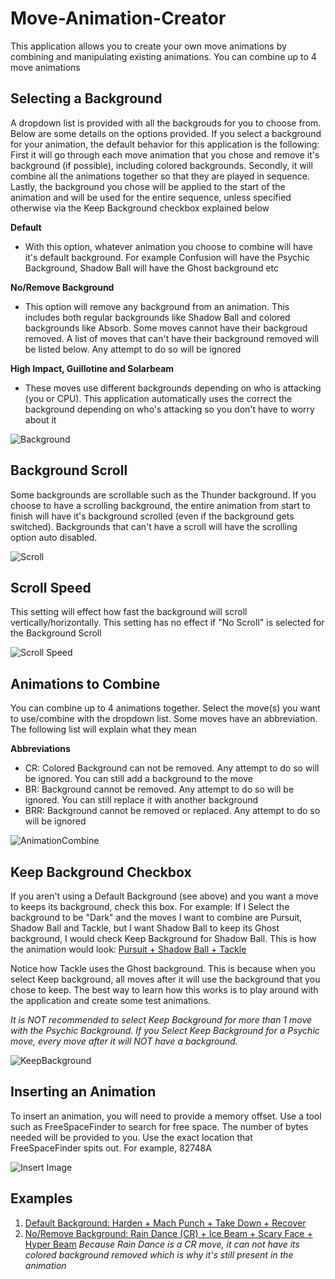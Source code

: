 # Move-Animation-Creator

This application allows you to create your own move animations by combining and manipulating existing animations. You can combine up to 4 move animations 

## Selecting a Background
A dropdown list is provided with all the backgrouds for you to choose from. Below are some details on the options provided. If you select a background for your animation, the default behavior for this application is the following: First it will go through each move animation that you chose and remove it's background (if possible), including colored backgrounds. Secondly, it will combine all the animations together so that they are played in sequence. Lastly, the background you chose will be applied to the start of the animation and will be used for the entire sequence, unless specified otherwise via the Keep Background checkbox explained below

**Default**
* With this option, whatever animation you choose to combine will have it's default background. For example Confusion will have the Psychic Background, Shadow Ball will have the Ghost background etc

**No/Remove Background**
* This option will remove any background from an animation. This includes both regular backgrounds like Shadow Ball and colored backgrounds like Absorb. Some moves cannot have their backgroud removed. A list of moves that can't have their background removed will be listed below. Any attempt to do so will be ignored

**High Impact, Guillotine and Solarbeam**
* These moves use different backgrounds depending on who is attacking (you or CPU). This application automatically uses the correct the background depending on who's attacking so you don't have to worry about it

![Background](https://imgur.com/dHQI22X.png)

## Background Scroll
Some backgrounds are scrollable such as the Thunder background. If you choose to have a scrolling background, the entire animation from start to finish will have it's background scrolled (even if the background gets switched). Backgrounds that can't have a scroll will have the scrolling option auto disabled.

![Scroll](https://imgur.com/Vd3eGeo.png)

## Scroll Speed
This setting will effect how fast the background will scroll vertically/horizontally. This setting has no effect if "No Scroll" is selected for the Background Scroll

![Scroll Speed](https://imgur.com/Cv91Hju.png)

## Animations to Combine
You can combine up to 4 animations together. Select the move(s) you want to use/combine with the dropdown list. Some moves have an abbreviation. The following list will explain what they mean

**Abbreviations**

* CR: Colored Background can not be removed. Any attempt to do so will be ignored. You can still add a background to the move
* BR: Background cannot be removed. Any attempt to do so will be ignored. You can still replace it with another background
* BRR: Background cannot be removed or replaced. Any attempt to do so will be ignored

![AnimationCombine](https://imgur.com/GRRGWVv.png)

## Keep Background Checkbox
If you aren't using a Default Background (see above) and you want a move to keeps its background, check this box. For example: If I Select the background to be "Dark" and the moves I want to combine are Pursuit, Shadow Ball and Tackle, but I want Shadow Ball to keep its Ghost background, I would check Keep Background for Shadow Ball. This is how the animation would look: [Pursuit + Shadow Ball + Tackle](https://www.youtube.com/watch?v=QOTW5hlX6XE&ab_channel=KakashiSensei)

Notice how Tackle uses the Ghost background. This is because when you select Keep background, all moves after it will use the background that you chose to keep. The best way to learn how this works is to play around with the application and create some test animations.

*It is NOT recommended to select Keep Background for more than 1 move with the Psychic Background. If you Select Keep Background for a Psychic move, every move after it will NOT have a background.*

![KeepBackground](https://imgur.com/vfJnVTx.png)

## Inserting an Animation
To insert an animation, you will need to provide a memory offset. Use a tool such as FreeSpaceFinder to search for free space. The number of bytes needed will be provided to you. Use the exact location that FreeSpaceFinder spits out. For example, 82748A

![Insert Image](https://imgur.com/UVjpqI7.png)

## Examples
1. [Default Background: Harden + Mach Punch + Take Down + Recover](https://www.youtube.com/watch?v=RDaWZ_JCh1g&ab_channel=KakashiSensei)
2. [No/Remove Background: Rain Dance (CR) + Ice Beam + Scary Face + Hyper Beam](https://www.youtube.com/watch?v=iau3--UqlA8&ab_channel=KakashiSensei)
*Because Rain Dance is a CR move, it can not have its colored background removed which is why it's still present in the animation*
